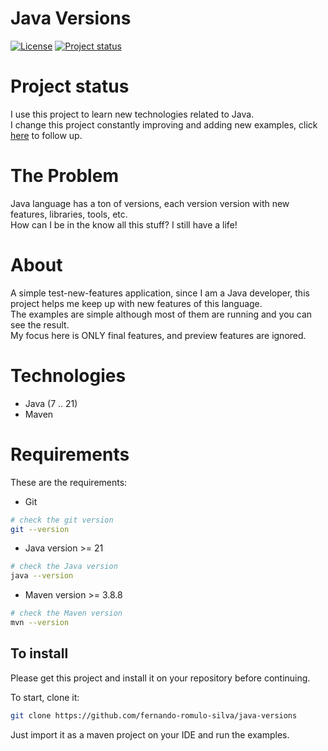 # Java Versions

[![License](https://img.shields.io/badge/License-Apache%202.0-blue.svg)](https://opensource.org/licenses/Apache-2.0)
[![Project status](https://img.shields.io/badge/Project%20status-Maintenance-orange.svg)](https://img.shields.io/badge/Project%20status-Maintenance-orange.svg)

# Project status

I use this project to learn new technologies related to Java.<br />
I change this project constantly improving and adding new examples, click [here](docs/STATUS.md) to follow up.

# The Problem

Java language has a ton of versions, each version version with new features, libraries, tools, etc. <br />
How can I be in the know all this stuff? I still have a life!

# About

A simple test-new-features application, since I am a Java developer, this project helps me keep up with new features of this language.<br />
The examples are simple although most of them are running and you can see the result. <br />
My focus here is ONLY final features, and preview features are ignored.

# Technologies

- Java (7 .. 21)
- Maven

# Requirements

These are the requirements:

- Git

```bash
# check the git version
git --version
```

- Java version >= 21 

```bash
# check the Java version
java --version
```

- Maven version >= 3.8.8

```bash
# check the Maven version
mvn --version
```

## To install

Please get this project and install it on your repository before continuing.

To start, clone it:

```bash
git clone https://github.com/fernando-romulo-silva/java-versions
```

Just import it as a maven project on your IDE and run the examples.
